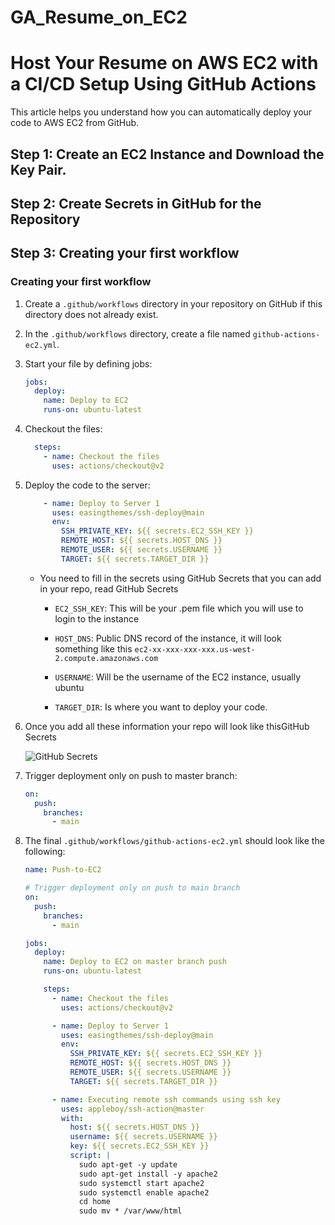# GA_Resume_on_EC2

# Host Your Resume on AWS EC2 with a CI/CD Setup Using GitHub Actions

This article helps you understand how you can automatically deploy your code to AWS EC2 from GitHub.

## Step 1: Create an EC2 Instance and Download the Key Pair.

## Step 2: Create Secrets in GitHub for the Repository

## Step 3: Creating your first workflow

### Creating your first workflow

1. Create a `.github/workflows` directory in your repository on GitHub if this directory does not already exist.
2. In the `.github/workflows` directory, create a file named `github-actions-ec2.yml`.
3. Start your file by defining jobs:

   ```yaml
   jobs:
     deploy:
       name: Deploy to EC2
       runs-on: ubuntu-latest
   ```

4. Checkout the files:

   ```yaml
     steps:
       - name: Checkout the files
         uses: actions/checkout@v2
   ```

5. Deploy the code to the server:

   ```yaml
       - name: Deploy to Server 1
         uses: easingthemes/ssh-deploy@main
         env:
           SSH_PRIVATE_KEY: ${{ secrets.EC2_SSH_KEY }}
           REMOTE_HOST: ${{ secrets.HOST_DNS }}
           REMOTE_USER: ${{ secrets.USERNAME }}
           TARGET: ${{ secrets.TARGET_DIR }}
   ```

   - You need to fill in the secrets using GitHub Secrets that you can add in your repo, read GitHub Secrets

     - `EC2_SSH_KEY`: This will be your .pem file which you will use to login to the instance

     - `HOST_DNS`: Public DNS record of the instance, it will look something like this `ec2-xx-xxx-xxx-xxx.us-west-2.compute.amazonaws.com`

     - `USERNAME`: Will be the username of the EC2 instance, usually ubuntu

     - `TARGET_DIR`: Is where you want to deploy your code.

6. Once you add all these information your repo will look like thisGitHub Secrets

   ![GitHub Secrets](path-to-image)

7. Trigger deployment only on push to master branch:

   ```yaml
   on:
     push:
       branches:
         - main
   ```

8. The final `.github/workflows/github-actions-ec2.yml` should look like the following:

   ```yaml
   name: Push-to-EC2

   # Trigger deployment only on push to main branch
   on:
     push:
       branches:
         - main

   jobs:
     deploy:
       name: Deploy to EC2 on master branch push
       runs-on: ubuntu-latest

       steps:
         - name: Checkout the files
           uses: actions/checkout@v2

         - name: Deploy to Server 1
           uses: easingthemes/ssh-deploy@main
           env:
             SSH_PRIVATE_KEY: ${{ secrets.EC2_SSH_KEY }}
             REMOTE_HOST: ${{ secrets.HOST_DNS }}
             REMOTE_USER: ${{ secrets.USERNAME }}
             TARGET: ${{ secrets.TARGET_DIR }}

         - name: Executing remote ssh commands using ssh key
           uses: appleboy/ssh-action@master
           with:
             host: ${{ secrets.HOST_DNS }}
             username: ${{ secrets.USERNAME }}
             key: ${{ secrets.EC2_SSH_KEY }}
             script: |
               sudo apt-get -y update
               sudo apt-get install -y apache2
               sudo systemctl start apache2
               sudo systemctl enable apache2
               cd home
               sudo mv * /var/www/html
 
